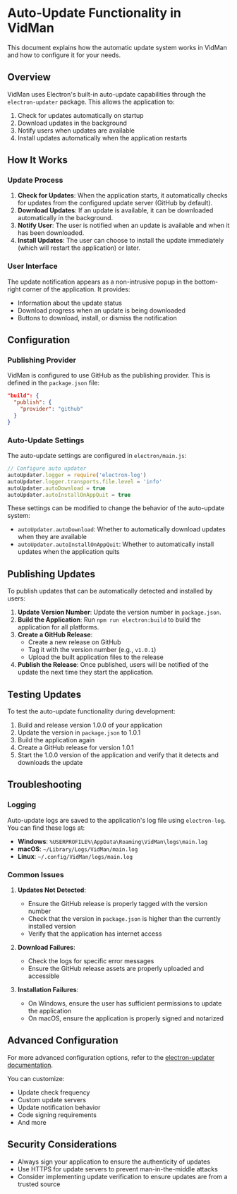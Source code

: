 # Auto-Update Functionality in VidMan

This document explains how the automatic update system works in VidMan and how to configure it for your needs.

## Overview

VidMan uses Electron's built-in auto-update capabilities through the `electron-updater` package. This allows the application to:

1. Check for updates automatically on startup
2. Download updates in the background
3. Notify users when updates are available
4. Install updates automatically when the application restarts

## How It Works

### Update Process

1. **Check for Updates**: When the application starts, it automatically checks for updates from the configured update server (GitHub by default).
2. **Download Updates**: If an update is available, it can be downloaded automatically in the background.
3. **Notify User**: The user is notified when an update is available and when it has been downloaded.
4. **Install Updates**: The user can choose to install the update immediately (which will restart the application) or later.

### User Interface

The update notification appears as a non-intrusive popup in the bottom-right corner of the application. It provides:

- Information about the update status
- Download progress when an update is being downloaded
- Buttons to download, install, or dismiss the notification

## Configuration

### Publishing Provider

VidMan is configured to use GitHub as the publishing provider. This is defined in the `package.json` file:

```json
"build": {
  "publish": {
    "provider": "github"
  }
}
```

### Auto-Update Settings

The auto-update settings are configured in `electron/main.js`:

```javascript
// Configure auto updater
autoUpdater.logger = require('electron-log')
autoUpdater.logger.transports.file.level = 'info'
autoUpdater.autoDownload = true
autoUpdater.autoInstallOnAppQuit = true
```

These settings can be modified to change the behavior of the auto-update system:

- `autoUpdater.autoDownload`: Whether to automatically download updates when they are available
- `autoUpdater.autoInstallOnAppQuit`: Whether to automatically install updates when the application quits

## Publishing Updates

To publish updates that can be automatically detected and installed by users:

1. **Update Version Number**: Update the version number in `package.json`.
2. **Build the Application**: Run `npm run electron:build` to build the application for all platforms.
3. **Create a GitHub Release**: 
   - Create a new release on GitHub
   - Tag it with the version number (e.g., `v1.0.1`)
   - Upload the built application files to the release
4. **Publish the Release**: Once published, users will be notified of the update the next time they start the application.

## Testing Updates

To test the auto-update functionality during development:

1. Build and release version 1.0.0 of your application
2. Update the version in `package.json` to 1.0.1
3. Build the application again
4. Create a GitHub release for version 1.0.1
5. Start the 1.0.0 version of the application and verify that it detects and downloads the update

## Troubleshooting

### Logging

Auto-update logs are saved to the application's log file using `electron-log`. You can find these logs at:

- **Windows**: `%USERPROFILE%\AppData\Roaming\VidMan\logs\main.log`
- **macOS**: `~/Library/Logs/VidMan/main.log`
- **Linux**: `~/.config/VidMan/logs/main.log`

### Common Issues

1. **Updates Not Detected**: 
   - Ensure the GitHub release is properly tagged with the version number
   - Check that the version in `package.json` is higher than the currently installed version
   - Verify that the application has internet access

2. **Download Failures**:
   - Check the logs for specific error messages
   - Ensure the GitHub release assets are properly uploaded and accessible

3. **Installation Failures**:
   - On Windows, ensure the user has sufficient permissions to update the application
   - On macOS, ensure the application is properly signed and notarized

## Advanced Configuration

For more advanced configuration options, refer to the [electron-updater documentation](https://www.electron.build/auto-update).

You can customize:

- Update check frequency
- Custom update servers
- Update notification behavior
- Code signing requirements
- And more

## Security Considerations

- Always sign your application to ensure the authenticity of updates
- Use HTTPS for update servers to prevent man-in-the-middle attacks
- Consider implementing update verification to ensure updates are from a trusted source